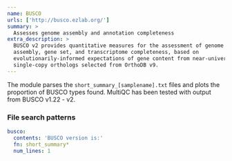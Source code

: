 ```yaml
---
name: BUSCO
urls: ['http://busco.ezlab.org/']
summary: >
  Assesses genome assembly and annotation completeness
extra_description: >
  BUSCO v2 provides quantitative measures for the assessment of genome
  assembly, gene set, and transcriptome completeness, based on
  evolutionarily-informed expectations of gene content from near-universal
  single-copy orthologs selected from OrthoDB v9.
---
```


The module parses the `short_summary_[samplename].txt` files and
plots the proportion of BUSCO types found. MultiQC has been tested with
output from BUSCO v1.22 - v2.

### File search patterns

```yaml
busco:
  contents: 'BUSCO version is:'
  fn: short_summary*
  num_lines: 1
```